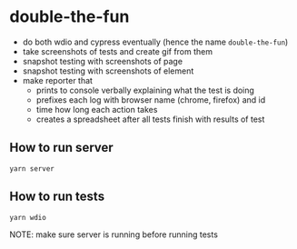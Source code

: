 # double-the-fun

- do both wdio and cypress eventually (hence the name `double-the-fun`)
- take screenshots of tests and create gif from them
- snapshot testing with screenshots of page
- snapshot testing with screenshots of element
- make reporter that
  - prints to console verbally explaining what the test is doing
  - prefixes each log with browser name (chrome, firefox) and id
  - time how long each action takes
  - creates a spreadsheet after all tests finish with results of test

## How to run server

```
yarn server
```

## How to run tests

```
yarn wdio
```

NOTE: make sure server is running before running tests